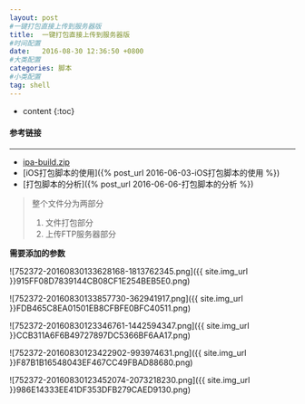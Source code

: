 ```yaml
---
layout: post
#一键打包直接上传到服务器版
title:  一键打包直接上传到服务器版
#时间配置
date:   2016-08-30 12:36:50 +0800
#大类配置
categories: 脚本
#小类配置
tag: shell
---
```


* content
{:toc}

#### 参考链接
---

* <a href="http://files.cnblogs.com/files/AnchoriteFiliGod/旅游圈-build.zip" target="_blank"> ipa-build.zip</a><br>
* [iOS打包脚本的使用]({% post_url 2016-06-03-iOS打包脚本的使用 %})
* [打包脚本的分析]({% post_url 2016-06-06-打包脚本的分析 %})

> 整个文件分为两部分
> 1. 文件打包部分
> 2. 上传FTP服务器部分

**需要添加的参数** 

![752372-20160830133628168-1813762345.png]({{ site.img_url }}915FF08D7839144CB08CF1E254BEB5E0.png)

![752372-20160830133857730-362941917.png]({{ site.img_url }}FDB465C8EA01501EB8CFBFE0BFC40511.png)

![752372-20160830123346761-1442594347.png]({{ site.img_url }}CCB311A6F6B49727897DC5366BF6AA17.png)

![752372-20160830123422902-993974631.png]({{ site.img_url }}F87B1B16548043EF467CC49FBAD88680.png)

![752372-20160830123452074-2073218230.png]({{ site.img_url }}986E14333EE41DF353DFB279CAED9130.png)